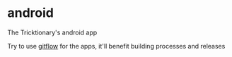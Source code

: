 # android
The Tricktionary's android app

Try to use [gitflow](https://www.atlassian.com/git/tutorials/comparing-workflows/gitflow-workflow) for the apps, it'll benefit building processes and releases
